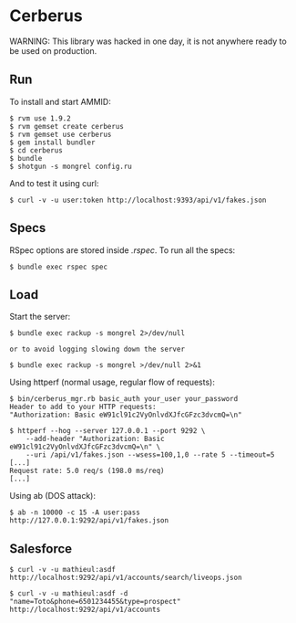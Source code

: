 # Cerberus #

WARNING: This library was hacked in one day, it is not anywhere ready to
be used on production.

## Run ##

To install and start AMMID:

    $ rvm use 1.9.2
    $ rvm gemset create cerberus
    $ rvm gemset use cerberus
    $ gem install bundler
    $ cd cerberus
    $ bundle
    $ shotgun -s mongrel config.ru

And to test it using curl:

    $ curl -v -u user:token http://localhost:9393/api/v1/fakes.json

## Specs ##

RSpec options are stored inside *.rspec*. To run all the specs:

    $ bundle exec rspec spec

## Load ##

Start the server:

    $ bundle exec rackup -s mongrel 2>/dev/null

    or to avoid logging slowing down the server

    $ bundle exec rackup -s mongrel >/dev/null 2>&1

Using httperf (normal usage, regular flow of requests):

    $ bin/cerberus_mgr.rb basic_auth your_user your_password
    Header to add to your HTTP requests: 
    "Authorization: Basic eW91cl91c2VyOnlvdXJfcGFzc3dvcmQ=\n"

    $ httperf --hog --server 127.0.0.1 --port 9292 \
        --add-header "Authorization: Basic eW91cl91c2VyOnlvdXJfcGFzc3dvcmQ=\n" \
        --uri /api/v1/fakes.json --wsess=100,1,0 --rate 5 --timeout=5
    [...]
    Request rate: 5.0 req/s (198.0 ms/req)
    [...]

Using ab (DOS attack):

    $ ab -n 10000 -c 15 -A user:pass http://127.0.0.1:9292/api/v1/fakes.json

## Salesforce ##

    $ curl -v -u mathieul:asdf http://localhost:9292/api/v1/accounts/search/liveops.json

    $ curl -v -u mathieul:asdf -d "name=Toto&phone=6501234455&type=prospect" http://localhost:9292/api/v1/accounts
